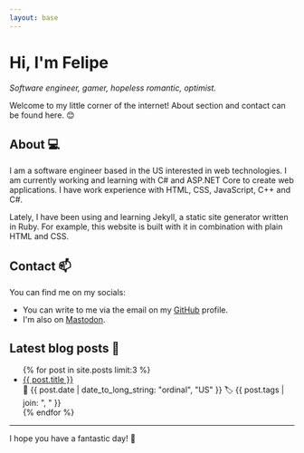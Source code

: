 ```yaml
---
layout: base
---
```

# Hi, I'm Felipe

*Software engineer, gamer, hopeless romantic, optimist.*

Welcome to my little corner of the internet! About section and contact can be found here. 😊

## About 💻

I am a software engineer based in the US interested in web technologies. I am currently working and learning with C# and ASP.NET Core to create web applications. I have work experience with HTML, CSS, JavaScript, C++ and C#.

Lately, I have been using and learning Jekyll, a static site generator written in Ruby. For example, this website is built with it in combination with plain HTML and CSS.

## Contact 📫

You can find me on my socials:

- You can write to me via the email on my <a href="https://github.com/febog" rel="me noreferrer" target="_blank">GitHub</a> profile.
- I'm also on <a href="https://hachyderm.io/@febog" rel="me noreferrer" target="_blank">Mastodon</a>.

## Latest blog posts 📝

<ul>
  {% for post in site.posts limit:3 %}
  <li class="blog-item">
    <a href="{{ post.url }}">{{ post.title }}</a>
    <br>
    <span class="secondary-text">📅 {{ post.date | date_to_long_string: "ordinal", "US" }} 🏷 {{ post.tags | join: ", " }}</span>
  </li>
  {% endfor %}
</ul>

---

I hope you have a fantastic day! 🥤
